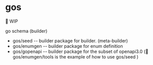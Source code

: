 # gos

:construction: WIP

go schema (builder)

- gos/seed -- builder package for builder. (meta-builder)
- gos/enumgen -- builder package for enum definition
- gos/gopenapi -- builder package for the subset of openapi3.0
 (:memo: gos/enumgen/tools is the example of how to use gos/seed )
